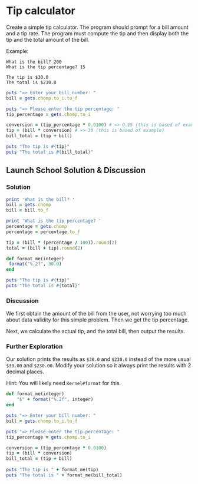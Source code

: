 # Tip calculator
Create a simple tip calculator. The program should prompt for a bill amount and a tip rate. The program must compute the tip and then display both the tip and the total amount of the bill.

Example: 

```
What is the bill? 200
What is the tip percentage? 15

The tip is $30.0
The total is $230.0
```

```rb 
puts "=> Enter your bill number: "
bill = gets.chomp.to_i.to_f

puts "=> Please enter the tip percentage: "
tip_percentage = gets.chomp.to_i

conversion = (tip_percentage * 0.0100) # => 0.15 (this is based of example)
tip = (bill * conversion) # => 30 (this is based of example)
bill_total = (tip + bill)

puts "The tip is #{tip}"
puts "The total is #{bill_total}"
```

## Launch School Solution & Discussion

### Solution

```rb
print 'What is the bill? '
bill = gets.chomp
bill = bill.to_f

print 'What is the tip percentage? '
percentage = gets.chomp
percentage = percentage.to_f

tip = (bill * (percentage / 100)).round(2)
total = (bill + tip).round(2)

def format_me(integer)
 format("%.2f", 30.0) 
end

puts "The tip is #{tip}" 
puts "The total is #{total}"  
```

### Discussion

We first obtain the amount of the bill from the user, not worrying too much about data validity for this simple problem. Then we get the tip percentage.

Next, we calculate the actual tip, and the total bill, then output the results.

### Further Exploration

Our solution prints the results as `$30.0` and `$230.0` instead of the more usual `$30.00` and `$230.00`. Modify your solution so it always print the results with 2 decimal places.

Hint: You will likely need `Kernel#format` for this.

```rb 
def format_me(integer)
    "$" + format("%.2f", integer) 
end

puts "=> Enter your bill number: "
bill = gets.chomp.to_i.to_f

puts "=> Please enter the tip percentage: "
tip_percentage = gets.chomp.to_i

conversion = (tip_percentage * 0.0100)
tip = (bill * conversion)
bill_total = (tip + bill)
   
puts "The tip is " + format_me(tip)
puts "The total is " + format_me(bill_total)
```